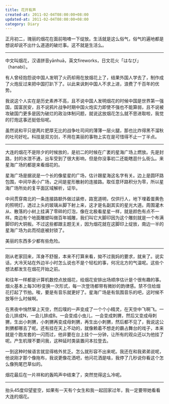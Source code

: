 ```yaml
---
title: 花开有声
created-at: 2011-02-04T08:00:00+08:00
updated-at: 2011-02-04T08:00:00+08:00
category: Diary
---
```


正月初二，瑰丽的烟花在面前啪喳一下绽放。生活就是这么俗气，俗气的遍地都是想说却说不出什么道道的破烂事。这不就是生活么。
______________________________
中文叫烟花，汉语拼音yānhuā，英文fireworks，日文花火「はなび」（hanabi）。

有人曾经抱怨说中国人发明了火药却用在放烟花上了，结果外国人学去了，制作成了火炮反过来把中国打趴下了。以此来讽刺中国人不求上进，浪费了千百年的优势。

我说这个人实在是历史素养不高，且不说中国人发明烟花的时候中国是世界第一强国，国富民安，且不说鸦片战争时期中国火炮实力即使不强也不能算弱，且不说被攻破国门更多是因为破烂的政治体制问题，就说这放烟花怎么就不思进取啦，我觉的打炮这事还挺低俗呢。

虽然说和平只是两片肥厚无比的战争吐司间的薄薄一层火腿，那也比炸得黑不溜秋的吐司好吃。科技是双刃剑，不用在美丽的事物上实在是可惜得不止一丁半点。

______________________________
大连的烟花不是除夕的时候放的，是初二的时候在广袤的星海广场上燃放。先是封路，封的水泄不通，出车受到了很大影响，但是你没事初二还能瞎逛什么街么。来星海广场的都是来看烟花的。

星海广场是据说是一个长的像星星的广场，估计跟星海这名字有关。边上是圆环路包围，中间华表小广场，之间是星形散射的连接路。取任意环路积分为零，所以星海广场所处的复平面区域解析，证毕。

中间贯穿南北的一条连接路额外做过装修，路宽道明，仅供行人，地下埋着蛋黄色的照明灯，透过上头的玻璃从脚下射上来，这才是名副其实的星光大道。周围灌木从、散落的小树上挂满了零碎的灯泡，像在北极看星星一样，就是颜色有点不一样。南边有个地面雕塑叫做百年城雕，我们叫它大脚印因为这个雕刻就是一个布满脚印的大铜板。不过这些都跟主题无关，因为烟花就在这脚印上绽放，南边一半的星海广场为此而彻底被封锁了。

美丽的东西多少都有些危险。

______________________________
刚从老家回来，浑身不舒服，本来不打算来看，拗不过我妈的要求，就来了。说实话，大冷天站在外边半小时怎么说也不是个轻松的事，何况北方的气温呢。这些个想法都发生在烟花开始之前。

和往年一样都是计算机数控点放烟花，给烟花安排出场顺序估计是个很有趣的事。
烟火基本上每30秒变换一次形式，每一次登场都带有微妙的韵律感。禁不住给烟花打起了节拍。唉，要是有音乐就更好了。星海广场是有氛围音乐的吧，这时候不放等什么时候啊。

在黑夜中悄然窜上天空，然后噗的一声变成了一个个小精灵，在天空中飞啊飞。一会儿排成N，一会儿排成B。一会变成小虫儿，一会变成刺猬，然后又变成母刺猬，生出小刺猬，小刺猬再变成母刺猬，再生出小刺猬，然后都不见了，我说这公刺猬都哪去了呢。还有挂在天上不动的，就像赖着不想走的霸占舞台的戏子，本来就是个跑龙套的一闪而过，他非要在台上挂个一分钟，让所有的观众还以为他挂了呢。产生机理不要问我，这种延时类装置问本拉登去。

一到这种时候语言就显得格外贫乏。怎么就形容不出来呢。我还在和我弟弟说呢，他说刚才那个像拖布，我说更像花洒吧，他问花洒是啥，我停了几秒说你看这个怎么像狗尾巴草似的。

烟花最后在一片祥和的轰鸣声中结束了，突然觉得这么冷呢。

______________________________
抬头45度仰望星空，如果有一天有个女生和我一起回家过年，我一定要带她看看大连的烟花。
